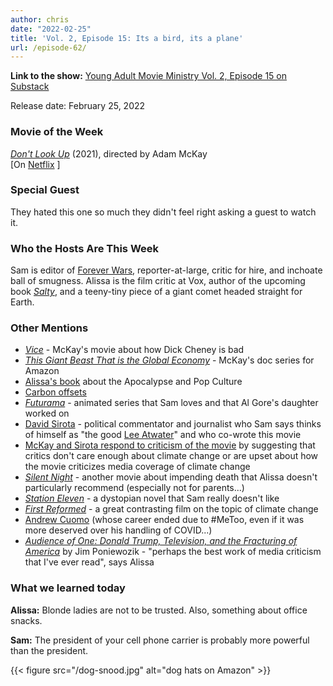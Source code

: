```yaml
---
author: chris
date: "2022-02-25"
title: 'Vol. 2, Episode 15: Its a bird, its a plane'
url: /episode-62/
---
```

**Link to the show:** [Young Adult Movie Ministry Vol. 2, Episode 15 on Substack](https://yammpod.substack.com/p/vol-2-ep-15-its-a-bird-its-a-plane) 

Release date: February 25, 2022

### Movie of the Week
[_Don't Look Up_](https://www.imdb.com/title/tt11286314/) (2021), directed by Adam McKay    
[On  [Netflix](https://www.netflix.com/watch/81252357) ]

### Special Guest
They hated this one so much they didn't feel right asking a guest to watch it.

### Who the Hosts Are This Week

Sam is editor of [Forever Wars](https://foreverwars.substack.com/), reporter-at-large, critic for hire, and inchoate ball of smugness. Alissa is the film critic at Vox, author of the upcoming book _[Salty](https://www.broadleafbooks.com/store/product/9781506473550/Salty)_, and a teeny-tiny piece of a giant comet headed straight for Earth. 

### Other Mentions

- [_Vice_](https://www.imdb.com/title/tt6266538/) - McKay's movie about how Dick Cheney is bad
- [_This Giant Beast That is the Global Economy_](https://www.imdb.com/title/tt8450534/) - McKay's doc series for Amazon
- [Alissa's book](https://bookshop.org/a/20775/9780802872715) about the Apocalypse and Pop Culture
- [Carbon offsets](https://en.wikipedia.org/wiki/Carbon_offset)
- [_Futurama_](https://www.imdb.com/title/tt0149460/) - animated series that Sam loves and that Al Gore's daughter worked on
- [David Sirota](https://en.wikipedia.org/wiki/David_Sirota) - political commentator and journalist who Sam says thinks of himself as "the good [Lee Atwater](https://en.wikipedia.org/wiki/Lee_Atwater)" and who co-wrote this movie
- [McKay and Sirota respond to criticism of the movie](https://www.avclub.com/adam-mckay-responds-to-backlash-to-his-response-to-the-1848357754) by suggesting that critics don't care enough about climate change or are upset about how the movie criticizes media coverage of climate change
- [_Silent Night_](https://www.imdb.com/title/tt11628854/) - another movie about impending death that Alissa doesn't particularly recommend (especially not for parents...)
- [_Station Eleven_](https://bookshop.org/books/station-eleven-9781594138829/9780804172448) - a dystopian novel that Sam really doesn't like
- [_First Reformed_](https://www.imdb.com/title/tt6053438/) - a great contrasting film on the topic of climate change
- [Andrew Cuomo](https://en.wikipedia.org/wiki/Andrew_Cuomo) (whose career ended due to #MeToo, even if it was more deserved over his handling of COVID...)
- [_Audience of One: Donald Trump, Television, and the Fracturing of America_](https://bookshop.org/a/20775/9781631494420) by Jim Poniewozik - "perhaps the best work of media criticism that I've ever read", says Alissa

### What we learned today

**Alissa:** Blonde ladies are not to be trusted. Also, something about office snacks.

**Sam:** The president of your cell phone carrier is probably more powerful than the president.

{{< figure src="/dog-snood.jpg" alt="dog hats on Amazon" >}}

